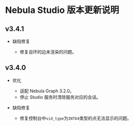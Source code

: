 # Nebula Studio 版本更新说明

## v3.4.1

- 缺陷修复

  - 修复自环的边未渲染的问题。

## v3.4.0

- 优化

  - 适配 Nebula Graph 3.2.0。
  - 停止 Studio 服务时清除服务对应的会话。

- 缺陷修复

  - 修复控制台中`vid_type`为`INT64`类型的点无法显示的问题。
